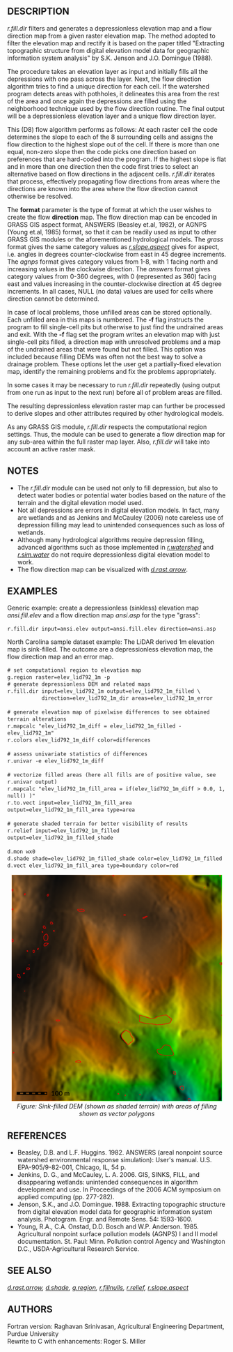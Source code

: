 ## DESCRIPTION

*r.fill.dir* filters and generates a depressionless elevation map and a
flow direction map from a given raster elevation map. The method adopted
to filter the elevation map and rectify it is based on the paper titled
"Extracting topographic structure from digital elevation model data for
geographic information system analysis" by S.K. Jenson and J.O. Domingue
(1988).

The procedure takes an elevation layer as input and initially fills all
the depressions with one pass across the layer. Next, the flow direction
algorithm tries to find a unique direction for each cell. If the
watershed program detects areas with pothholes, it delineates this area
from the rest of the area and once again the depressions are filled
using the neighborhood technique used by the flow direction routine. The
final output will be a depressionless elevation layer and a unique flow
direction layer.

This (D8) flow algorithm performs as follows: At each raster cell the
code determines the slope to each of the 8 surrounding cells and assigns
the flow direction to the highest slope out of the cell. If there is
more than one equal, non-zero slope then the code picks one direction
based on preferences that are hard-coded into the program. If the
highest slope is flat and in more than one direction then the code first
tries to select an alternative based on flow directions in the adjacent
cells. *r.fill.dir* iterates that process, effectively propagating flow
directions from areas where the directions are known into the area where
the flow direction cannot otherwise be resolved.

The **format** parameter is the type of format at which the user wishes
to create the flow **direction** map. The flow direction map can be
encoded in GRASS GIS aspect format, ANSWERS (Beasley et.al, 1982), or
AGNPS (Young et.al, 1985) format, so that it can be readily used as
input to other GRASS GIS modules or the aforementioned hydrological
models. The *grass* format gives the same category values as
*[r.slope.aspect](r.slope.aspect.md)* gives for aspect, i.e. angles in
degrees counter-clockwise from east in 45 degree increments. The *agnps*
format gives category values from 1-8, with 1 facing north and
increasing values in the clockwise direction. The *answers* format gives
category values from 0-360 degrees, with 0 (represented as 360) facing
east and values increasing in the counter-clockwise direction at 45
degree increments. In all cases, NULL (no data) values are used for
cells where direction cannot be determined.

In case of local problems, those unfilled areas can be stored
optionally. Each unfilled area in this maps is numbered. The **-f** flag
instructs the program to fill single-cell pits but otherwise to just
find the undrained areas and exit. With the **-f** flag set the program
writes an elevation map with just single-cell pits filled, a direction
map with unresolved problems and a map of the undrained areas that were
found but not filled. This option was included because filling DEMs was
often not the best way to solve a drainage problem. These options let
the user get a partially-fixed elevation map, identify the remaining
problems and fix the problems appropriately.

In some cases it may be necessary to run *r.fill.dir* repeatedly (using
output from one run as input to the next run) before all of problem
areas are filled.

The resulting depressionless elevation raster map can further be
processed to derive slopes and other attributes required by other
hydrological models.

As any GRASS GIS module, *r.fill.dir* respects the computational region
settings. Thus, the module can be used to generate a flow direction map
for any sub-area within the full raster map layer. Also, *r.fill.dir*
will take into account an active raster mask.

## NOTES

- The *r.fill.dir* module can be used not only to fill depression, but
  also to detect water bodies or potential water bodies based on the
  nature of the terrain and the digital elevation model used.
- Not all depressions are errors in digital elevation models. In fact,
  many are wetlands and as Jenkins and McCauley (2006) note careless use
  of depression filling may lead to unintended consequences such as loss
  of wetlands.
- Although many hydrological algorithms require depression filling,
  advanced algorithms such as those implemented in
  *[r.watershed](r.watershed.md)* and *[r.sim.water](r.sim.water.md)* do
  not require depressionless digital elevation model to work.
- The flow direction map can be visualized with
  *[d.rast.arrow](d.rast.arrow.md)*.

## EXAMPLES

Generic example: create a depressionless (sinkless) elevation map
*ansi.fill.elev* and a flow direction map *ansi.asp* for the type
"grass":

```shell
r.fill.dir input=ansi.elev output=ansi.fill.elev direction=ansi.asp
```

North Carolina sample dataset example: The LiDAR derived 1m elevation
map is sink-filled. The outcome are a depressionless elevation map, the
flow direction map and an error map.

```shell
# set computational region to elevation map
g.region raster=elev_lid792_1m -p
# generate depressionless DEM and related maps
r.fill.dir input=elev_lid792_1m output=elev_lid792_1m_filled \
           direction=elev_lid792_1m_dir areas=elev_lid792_1m_error

# generate elevation map of pixelwise differences to see obtained terrain alterations
r.mapcalc "elev_lid792_1m_diff = elev_lid792_1m_filled - elev_lid792_1m"
r.colors elev_lid792_1m_diff color=differences

# assess univariate statistics of differences
r.univar -e elev_lid792_1m_diff

# vectorize filled areas (here all fills are of positive value, see r.univar output)
r.mapcalc "elev_lid792_1m_fill_area = if(elev_lid792_1m_diff > 0.0, 1, null() )"
r.to.vect input=elev_lid792_1m_fill_area output=elev_lid792_1m_fill_area type=area

# generate shaded terrain for better visibility of results
r.relief input=elev_lid792_1m_filled output=elev_lid792_1m_filled_shade

d.mon wx0
d.shade shade=elev_lid792_1m_filled_shade color=elev_lid792_1m_filled
d.vect elev_lid792_1m_fill_area type=boundary color=red
```

<div align="center" style="margin: 10px">

![r.fill.dir example](r_fill_dir.png)  
*Figure: Sink-filled DEM (shown as shaded terrain) with areas of filling
shown as vector polygons*

</div>

## REFERENCES

- Beasley, D.B. and L.F. Huggins. 1982. ANSWERS (areal nonpoint source
  watershed environmental response simulation): User's manual. U.S.
  EPA-905/9-82-001, Chicago, IL, 54 p.
- Jenkins, D. G., and McCauley, L. A. 2006. GIS, SINKS, FILL, and
  disappearing wetlands: unintended consequences in algorithm
  development and use. In Proceedings of the 2006 ACM symposium on
  applied computing (pp. 277-282).
- Jenson, S.K., and J.O. Domingue. 1988. Extracting topographic
  structure from digital elevation model data for geographic information
  system analysis. Photogram. Engr. and Remote Sens. 54: 1593-1600.
- Young, R.A., C.A. Onstad, D.D. Bosch and W.P. Anderson. 1985.
  Agricultural nonpoint surface pollution models (AGNPS) I and II model
  documentation. St. Paul: Minn. Pollution control Agency and Washington
  D.C., USDA-Agricultural Research Service.

## SEE ALSO

*[d.rast.arrow](d.rast.arrow.md), [d.shade](d.shade.md),
[g.region](g.region.md), [r.fillnulls](r.fillnulls.md),
[r.relief](r.relief.md), [r.slope.aspect](r.slope.aspect.md)*

## AUTHORS

Fortran version: Raghavan Srinivasan, Agricultural Engineering
Department, Purdue University  
Rewrite to C with enhancements: Roger S. Miller
